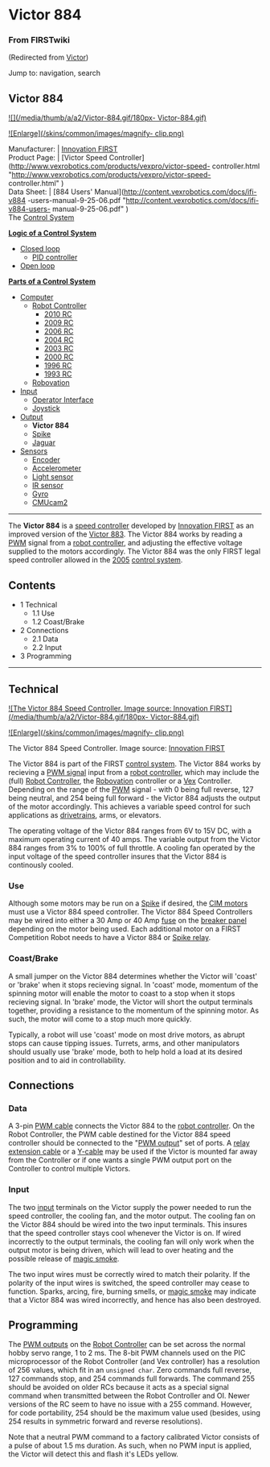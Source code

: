 

# Victor 884

### From FIRSTwiki

(Redirected from [Victor](/index.php?title=Victor&redirect=no "Victor" ))

Jump to: navigation, search

Victor 884  
---  
  
[![](/media/thumb/a/a2/Victor-884.gif/180px-
Victor-884.gif)](Image:Victor-884.gif "" )

[![Enlarge](/skins/common/images/magnify-
clip.png)](Image:Victor-884.gif "Enlarge" )  
  
Manufacturer: | [Innovation FIRST](Innovation_FIRST "Innovation
FIRST" )  
Product Page: | [Victor Speed
Controller](http://www.vexrobotics.com/products/vexpro/victor-speed-
controller.html "http://www.vexrobotics.com/products/vexpro/victor-speed-
controller.html" )  
Data Sheet: | [884 Users' Manual](http://content.vexrobotics.com/docs/ifi-v884
-users-manual-9-25-06.pdf "http://content.vexrobotics.com/docs/ifi-v884-users-
manual-9-25-06.pdf" )  
The [Control System](Control_system "Control system" )

**[Logic of a Control System](Logic_of_a_control_system "Logic of a control system" )**

  * [Closed loop](Closed_loop "Closed loop" )
    * [PID controller](PID_controller "PID controller" )
  * [Open loop](Open_loop "Open loop" )

**[Parts of a Control System](Parts_of_a_control_system "Parts of a control system" )**

  * [Computer](Computer "Computer" )
    * [Robot Controller](Robot_Controller "Robot Controller" )
      * [2010 RC](Robot_Controller_%282010%29 "Robot Controller \(2010\)" )
      * [2009 RC](Robot_Controller_%282009%29 "Robot Controller \(2009\)" )
      * [2006 RC](Robot_Controller_%282006%29 "Robot Controller \(2006\)" )
      * [2004 RC](Robot_Controller_%282004%29 "Robot Controller \(2004\)" )
      * [2003 RC](Robot_Controller_%282003%29 "Robot Controller \(2003\)" )
      * [2000 RC](Robot_Controller_%282000%29 "Robot Controller \(2000\)" )
      * [1996 RC](/index.php?title=Robot_Controller_%281996%29&action=edit "Robot Controller \(1996\)" )
      * [1993 RC](/index.php?title=Robot_Controller_%281993%29&action=edit "Robot Controller \(1993\)" )
    * [Robovation](Robovation "Robovation" )
  * [Input](Input "Input" )
    * [Operator Interface](Operator_Interface "Operator Interface" )
    * [Joystick](Joystick "Joystick" )
  * [Output](Output "Output" )
    * **Victor 884**
    * [Spike](Spike "Spike" )
    * [Jaguar](Jaguar "Jaguar" )
  * [Sensors](Sensor "Sensor" )
    * [Encoder](Encoder "Encoder" )
    * [Accelerometer](Accelerometer "Accelerometer" )
    * [Light sensor](/index.php?title=Light_sensor&action=edit "Light sensor" )
    * [IR sensor](IR_sensor "IR sensor" )
    * [Gyro](Gyro "Gyro" )
    * [CMUcam2](CMUcam2 "CMUcam2" )  
---  
  
The **Victor 884** is a [speed controller](Speed_Controller "Speed
Controller" ) developed by [Innovation FIRST](Innovation_FIRST
"Innovation FIRST" ) as an improved version of the [Victor
883](Victor_883 "Victor 883" ). The Victor 884 works by reading a
[PWM](PWM "PWM" ) signal from a [robot
controller](Robot_controller "Robot controller" ), and adjusting
the effective voltage supplied to the motors accordingly. The Victor 884 was
the only FIRST legal speed controller allowed in the
[2005](Triple_Play "Triple Play" ) [control
system](Control_system "Control system" ).

## Contents

  * 1 Technical
    * 1.1 Use
    * 1.2 Coast/Brake
  * 2 Connections
    * 2.1 Data
    * 2.2 Input
  * 3 Programming  
---  
  

## Technical

[![The Victor 884 Speed Controller. Image source: Innovation
FIRST](/media/thumb/a/a2/Victor-884.gif/180px-
Victor-884.gif)](Image:Victor-884.gif "The Victor 884 Speed
Controller. Image source: Innovation FIRST" )

[![Enlarge](/skins/common/images/magnify-
clip.png)](Image:Victor-884.gif "Enlarge" )

The Victor 884 Speed Controller. Image source: [Innovation
FIRST](Innovation_FIRST "Innovation FIRST" )

The Victor 884 is part of the FIRST [control system](Control_system
"Control system" ). The Victor 884 works by recieving a [PWM
signal](PWM_signal "PWM signal" ) input from a [robot
controller](Robot_controller "Robot controller" ), which may
include the (full) [Robot Controller](Robot_Controller "Robot
Controller" ), the [Robovation](Robovation "Robovation" )
controller or a [Vex](Vex "Vex" ) Controller. Depending on the
range of the [PWM](PWM "PWM" ) signal - with 0 being full reverse,
127 being neutral, and 254 being full forward - the Victor 884 adjusts the
output of the motor accordingly. This achieves a variable speed control for
such applications as [drivetrains](Drive_trains "Drive trains" ),
arms, or elevators.

The operating voltage of the Victor 884 ranges from 6V to 15V DC, with a
maximum operating current of 40 amps. The variable output from the Victor 884
ranges from 3% to 100% of full throttle. A cooling fan operated by the input
voltage of the speed controller insures that the Victor 884 is continously
cooled.


### Use

Although some motors may be run on a [Spike](Spike "Spike" ) if
desired, the [CIM motors](CIM_motor "CIM motor" ) must use a Victor
884 speed controller. The Victor 884 Speed Controllers may be wired into
either a 30 Amp or 40 Amp [fuse](/index.php?title=Fuse&action=edit "Fuse" ) on
the [breaker panel](Breaker_panel "Breaker panel" ) depending on
the motor being used. Each additional motor on a FIRST Competition Robot needs
to have a Victor 884 or [Spike relay](Spike_relay "Spike relay" ).


### Coast/Brake

A small jumper on the Victor 884 determines whether the Victor will 'coast' or
'brake' when it stops recieving signal. In 'coast' mode, momentum of the
spinning motor will enable the motor to coast to a stop when it stops
recieving signal. In 'brake' mode, the Victor will short the output terminals
together, providing a resistance to the momentum of the spinning motor. As
such, the motor will come to a stop much more quickly.

Typically, a robot will use 'coast' mode on most drive motors, as abrupt stops
can cause tipping issues. Turrets, arms, and other manipulators should usually
use 'brake' mode, both to help hold a load at its desired position and to aid
in controllability.


## Connections


### Data

A 3-pin [PWM cable](PWM_cable "PWM cable" ) connects the Victor 884
to the [robot controller](Robot_controller "Robot controller" ). On
the Robot Controller, the PWM cable destined for the Victor 884 speed
controller should be connected to the "[PWM
output](/index.php?title=PWM_output&action=edit "PWM output" )" set of ports.
A [relay extension cable](/index.php?title=Relay_extension_cable&action=edit
"Relay extension cable" ) or a [Y-cable](/index.php?title=Y-cable&action=edit
"Y-cable" ) may be used if the Victor is mounted far away from the Controller
or if one wants a single PWM output port on the Controller to control multiple
Victors.


### Input

The two [input](Input "Input" ) terminals on the Victor supply the
power needed to run the speed controller, the cooling fan, and the motor
output. The cooling fan on the Victor 884 should be wired into the two input
terminals. This insures that the speed controller stays cool whenever the
Victor is on. If wired incorrectly to the output terminals, the cooling fan
will only work when the output motor is being driven, which will lead to over
heating and the possible release of [magic smoke](Magic_smoke
"Magic smoke" ).

The two input wires must be correctly wired to match their polarity. If the
polarity of the input wires is switched, the speed controller may cease to
function. Sparks, arcing, fire, burning smells, or [magic
smoke](Magic_smoke "Magic smoke" ) may indicate that a Victor 884
was wired incorrectly, and hence has also been destroyed.


## Programming

The [PWM outputs](/index.php?title=PWM_outputs&action=edit "PWM outputs" ) on
the [Robot Controller](Robot_Controller "Robot Controller" ) can be
set across the normal hobby servo range, 1 to 2 ms. The 8-bit PWM channels
used on the PIC microprocessor of the Robot Controller (and Vex controller)
has a resolution of 256 values, which fit in an `unsigned char`. Zero commands
full reverse, 127 commands stop, and 254 commands full forwards. The command
255 should be avoided on older RCs because it acts as a special signal command
when transmitted between the Robot Controller and OI. Newer versions of the RC
seem to have no issue with a 255 command. However, for code portability, 254
should be the maximum value used (besides, using 254 results in symmetric
forward and reverse resolutions).

Note that a neutral PWM command to a factory calibrated Victor consists of a
pulse of about 1.5 ms duration. As such, when no PWM input is applied, the
Victor will detect this and flash it's LEDs yellow.

